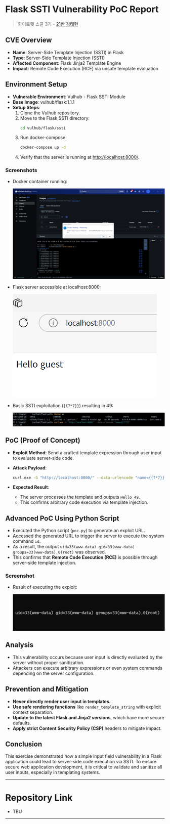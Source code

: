 # Flask SSTI Vulnerability PoC Report
> 화이트햇 스쿨 3기 - [21반 김태현](https://github.com/alexanderwangamja)

## CVE Overview
- **Name**: Server-Side Template Injection (SSTI) in Flask
- **Type**: Server-Side Template Injection (SSTI)
- **Affected Component**: Flask Jinja2 Template Engine
- **Impact**: Remote Code Execution (RCE) via unsafe template evaluation

## Environment Setup

- **Vulnerable Environment**: Vulhub - Flask SSTI Module
- **Base Image**: vulhub/flask:1.1.1
- **Setup Steps**:
  1. Clone the Vulhub repository.
  2. Move to the Flask SSTI directory:
     ```bash
     cd vulhub/flask/ssti
     ```
  3. Run docker-compose:
     ```bash
     docker-compose up -d
     ```
  4. Verify that the server is running at [http://localhost:8000/](http://localhost:8000/).

### Screenshots

- Docker container running:

  ![docker_compose](./docker_compose.png)

- Flask server accessible at localhost:8000:

  ![flask_server](./flask_server.png)

- Basic SSTI exploitation (`{{7*7}}`) resulting in 49:

  ![ssti_basic](./ssti_basic.png)

## PoC (Proof of Concept)

- **Exploit Method**: Send a crafted template expression through user input to evaluate server-side code.

- **Attack Payload**:
  ```bash
  curl.exe -G "http://localhost:8000/" --data-urlencode "name={{7*7}}"
  ```

- **Expected Result**:
  - The server processes the template and outputs `Hello 49`.
  - This confirms arbitrary code execution via template injection.

## Advanced PoC Using Python Script

- Executed the Python script (`poc.py`) to generate an exploit URL.
- Accessed the generated URL to trigger the server to execute the system command `id`.
- As a result, the output `uid=33(www-data) gid=33(www-data) groups=33(www-data),0(root)` was observed.
- This confirms that **Remote Code Execution (RCE)** is possible through server-side template injection.

### Screenshot

- Result of executing the exploit:

  ![poc_result](./poc_result.png)

## Analysis

- This vulnerability occurs because user input is directly evaluated by the server without proper sanitization.
- Attackers can execute arbitrary expressions or even system commands depending on the server configuration.

## Prevention and Mitigation

- **Never directly render user input in templates.**
- **Use safe rendering functions** like `render_template_string` with explicit context separation.
- **Update to the latest Flask and Jinja2 versions**, which have more secure defaults.
- **Apply strict Content Security Policy (CSP)** headers to mitigate impact.

## Conclusion

This exercise demonstrated how a simple input field vulnerability in a Flask application could lead to server-side code execution via SSTI. To ensure secure web application development, it is critical to validate and sanitize all user inputs, especially in templating systems.

---

# Repository Link

- TBU

---

